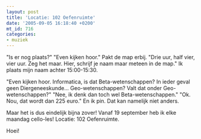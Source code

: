 ```yaml
---
layout: post
title: 'Locatie: 102 Oefenruimte'
date: '2005-09-05 16:18:40 +0200'
mt_id: 716
categories:
- muziek
---
```

"Is er nog plaats?"
"Even kijken hoor." Pakt de map erbij.
"Drie uur, half vier, vier uur. Zeg het maar. Hier, schrijf je naam maar meteen in de map."
Ik plaats mijn naam achter 15:00-15:30.

"Even kijken hoor. Informatica, is dat Beta-wetenschappen? In ieder geval geen Diergeneeskunde... Geo-wetenschappen? Valt dat onder Geo-wetenschappen?"
"Nee, ik denk dan toch wel Beta-wetenschappen."
"Ok. Nou, dat wordt dan 225 euro."
En ik pin. Dat kan namelijk niet anders.

Maar het is dus eindelijk bijna zover! Vanaf 19 september heb ik elke maandag cello-les! Locatie: 102 Oefenruimte.

Hoei!
